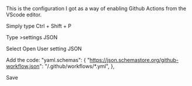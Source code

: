 This is the configuration I got as a way of enabling Github Actions from the VScode editor.

Simply type Ctrl + Shift + P

Type >settings JSON

Select Open User setting JSON

Add the code:
"yaml.schemas": {
    "https://json.schemastore.org/github-workflow.json": "/.github/workflows/*.yml",
  },

  Save
